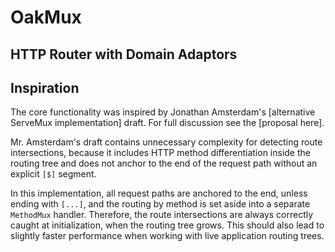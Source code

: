 # OakMux
## HTTP Router with Domain Adaptors

## Inspiration

The core functionality was inspired by Jonathan Amsterdam's [alternative
ServeMux implementation] draft. For full discussion
see the [proposal here].

[implementation]: https://github.com/jba/muxpatterns/blob/main/tree.go
[proposal]: https://github.com/golang/go/discussions/60227

Mr. Amsterdam's draft contains unnecessary complexity for detecting route intersections, because it includes HTTP method differentiation inside the routing tree and does not anchor to the end of the request path without an explicit `[$]` segment.

In this implementation, all request paths are anchored to the end, unless ending with `[...]`, and the routing by method is set aside into a separate `MethodMux` handler. Therefore, the route intersections are always correctly caught at initialization, when the routing tree grows. This should also lead to slightly faster performance when working with live application routing trees.
